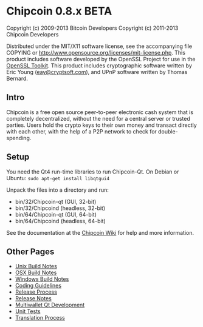 Chipcoin 0.8.x BETA
====================

Copyright (c) 2009-2013 Bitcoin Developers
Copyright (c) 2011-2013 Chipcoin Developers

Distributed under the MIT/X11 software license, see the accompanying
file COPYING or http://www.opensource.org/licenses/mit-license.php.
This product includes software developed by the OpenSSL Project for use in the [OpenSSL Toolkit](http://www.openssl.org/). This product includes
cryptographic software written by Eric Young ([eay@cryptsoft.com](mailto:eay@cryptsoft.com)), and UPnP software written by Thomas Bernard.


Intro
---------------------
Chipcoin is a free open source peer-to-peer electronic cash system that is
completely decentralized, without the need for a central server or trusted
parties.  Users hold the crypto keys to their own money and transact directly
with each other, with the help of a P2P network to check for double-spending.


Setup
---------------------
You need the Qt4 run-time libraries to run Chipcoin-Qt. On Debian or Ubuntu:
	`sudo apt-get install libqtgui4`

Unpack the files into a directory and run:

- bin/32/Chipcoin-qt (GUI, 32-bit)
- bin/32/Chipcoind (headless, 32-bit)
- bin/64/Chipcoin-qt (GUI, 64-bit)
- bin/64/Chipcoind (headless, 64-bit)

See the documentation at the [Chipcoin Wiki](http://Chipcoin.info)
for help and more information.


Other Pages
---------------------
- [Unix Build Notes](build-unix.md)
- [OSX Build Notes](build-osx.md)
- [Windows Build Notes](build-msw.md)
- [Coding Guidelines](coding.md)
- [Release Process](release-process.md)
- [Release Notes](release-notes.md)
- [Multiwallet Qt Development](multiwallet-qt.md)
- [Unit Tests](unit-tests.md)
- [Translation Process](translation_process.md)
